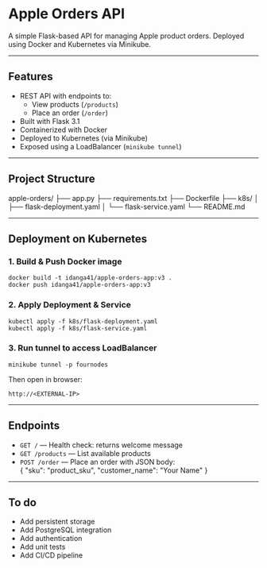 # Apple Orders API

A simple Flask-based API for managing Apple product orders. Deployed using Docker and Kubernetes via Minikube.

---

## Features

- REST API with endpoints to:
  - View products (`/products`)
  - Place an order (`/order`)
- Built with Flask 3.1
- Containerized with Docker
- Deployed to Kubernetes (via Minikube)
- Exposed using a LoadBalancer (`minikube tunnel`)

---

## Project Structure

apple-orders/
├── app.py
├── requirements.txt
├── Dockerfile
├── k8s/
│   ├── flask-deployment.yaml
│   └── flask-service.yaml
└── README.md

---

## Deployment on Kubernetes

### 1. Build & Push Docker image

    docker build -t idanga41/apple-orders-app:v3 .
    docker push idanga41/apple-orders-app:v3

### 2. Apply Deployment & Service

    kubectl apply -f k8s/flask-deployment.yaml
    kubectl apply -f k8s/flask-service.yaml

### 3. Run tunnel to access LoadBalancer

    minikube tunnel -p fournodes

Then open in browser:

    http://<EXTERNAL-IP>

---

## Endpoints

- `GET /` — Health check: returns welcome message  
- `GET /products` — List available products  
- `POST /order` — Place an order with JSON body:  
  {
    "sku": "product_sku",
    "customer_name": "Your Name"
  }

---

## To do

- Add persistent storage  
- Add PostgreSQL integration  
- Add authentication  
- Add unit tests  
- Add CI/CD pipeline
